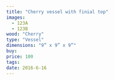 ```yaml
---
title: "Cherry vessel with finial top"
images:
  - 123A
  - 123B
wood: "Cherry"
type: "Vessel"
dimensions: "9” x 9” x 9”"
buy:
price: 100
tags:
date: 2016-6-16
---
```


